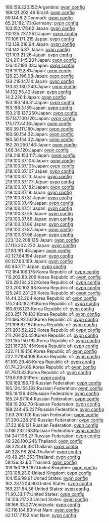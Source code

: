 186.158.220.152:Argentina: [ovpn config](vpn/186_158_220_152.ovpn)  
189.121.202.49:Brazil: [ovpn config](vpn/189_121_202_49.ovpn)  
89.144.8.2:Denmark: [ovpn config](vpn/89_144_8_2.ovpn)  
65.21.182.173:Germany: [ovpn config](vpn/65_21_182_173.ovpn)  
103.152.178.62:Japan: [ovpn config](vpn/103_152_178_62.ovpn)  
110.135.237.252:Japan: [ovpn config](vpn/110_135_237_252.ovpn)  
111.106.171.215:Japan: [ovpn config](vpn/111_106_171_215.ovpn)  
112.139.218.94:Japan: [ovpn config](vpn/112_139_218_94.ovpn)  
114.142.5.87:Japan: [ovpn config](vpn/114_142_5_87.ovpn)  
121.103.21.26:Japan: [ovpn config](vpn/121_103_21_26.ovpn)  
124.211.145.201:Japan: [ovpn config](vpn/124_211_145_201.ovpn)  
126.107.193.33:Japan: [ovpn config](vpn/126_107_193_33.ovpn)  
126.19.122.81:Japan: [ovpn config](vpn/126_19_122_81.ovpn)  
126.23.196.98:Japan: [ovpn config](vpn/126_23_196_98.ovpn)  
133.218.147.14:Japan: [ovpn config](vpn/133_218_147_14.ovpn)  
133.32.180.240:Japan: [ovpn config](vpn/133_32_180_240.ovpn)  
14.132.55.42:Japan: [ovpn config](vpn/14_132_55_42.ovpn)  
14.3.236.1:Japan: [ovpn config](vpn/14_3_236_1.ovpn)  
153.160.146.31:Japan: [ovpn config](vpn/153_160_146_31.ovpn)  
153.198.3.159:Japan: [ovpn config](vpn/153_198_3_159.ovpn)  
153.219.137.250:Japan: [ovpn config](vpn/153_219_137_250.ovpn)  
157.147.100.126:Japan: [ovpn config](vpn/157_147_100_126.ovpn)  
175.177.44.16:Japan: [ovpn config](vpn/175_177_44_16.ovpn)  
180.39.111.180:Japan: [ovpn config](vpn/180_39_111_180.ovpn)  
180.50.154.32:Japan: [ovpn config](vpn/180_50_154_32.ovpn)  
180.50.154.32:Japan: [ovpn config](vpn/180_50_154_32.ovpn)  
182.20.250.146:Japan: [ovpn config](vpn/182_20_250_146.ovpn)  
1.66.34.120:Japan: [ovpn config](vpn/1_66_34_120.ovpn)  
218.219.153.117:Japan: [ovpn config](vpn/218_219_153_117.ovpn)  
219.100.37.104:Japan: [ovpn config](vpn/219_100_37_104.ovpn)  
219.100.37.105:Japan: [ovpn config](vpn/219_100_37_105.ovpn)  
219.100.37.107:Japan: [ovpn config](vpn/219_100_37_107.ovpn)  
219.100.37.13:Japan: [ovpn config](vpn/219_100_37_13.ovpn)  
219.100.37.177:Japan: [ovpn config](vpn/219_100_37_177.ovpn)  
219.100.37.182:Japan: [ovpn config](vpn/219_100_37_182.ovpn)  
219.100.37.19:Japan: [ovpn config](vpn/219_100_37_19.ovpn)  
219.100.37.31:Japan: [ovpn config](vpn/219_100_37_31.ovpn)  
219.100.37.49:Japan: [ovpn config](vpn/219_100_37_49.ovpn)  
219.100.37.51:Japan: [ovpn config](vpn/219_100_37_51.ovpn)  
219.100.37.55:Japan: [ovpn config](vpn/219_100_37_55.ovpn)  
219.100.37.58:Japan: [ovpn config](vpn/219_100_37_58.ovpn)  
219.100.37.86:Japan: [ovpn config](vpn/219_100_37_86.ovpn)  
219.100.37.87:Japan: [ovpn config](vpn/219_100_37_87.ovpn)  
219.100.37.96:Japan: [ovpn config](vpn/219_100_37_96.ovpn)  
223.132.208.135:Japan: [ovpn config](vpn/223_132_208_135.ovpn)  
27.113.202.220:Japan: [ovpn config](vpn/27_113_202_220.ovpn)  
27.83.181.45:Japan: [ovpn config](vpn/27_83_181_45.ovpn)  
42.127.84.194:Japan: [ovpn config](vpn/42_127_84_194.ovpn)  
60.127.63.169:Japan: [ovpn config](vpn/60_127_63_169.ovpn)  
60.93.7.71:Japan: [ovpn config](vpn/60_93_7_71.ovpn)  
112.164.109.176:Korea Republic of: [ovpn config](vpn/112_164_109_176.ovpn)  
119.202.83.206:Korea Republic of: [ovpn config](vpn/119_202_83_206.ovpn)  
120.29.134.202:Korea Republic of: [ovpn config](vpn/120_29_134_202.ovpn)  
123.200.103.98:Korea Republic of: [ovpn config](vpn/123_200_103_98.ovpn)  
125.240.231.29:Korea Republic of: [ovpn config](vpn/125_240_231_29.ovpn)  
14.44.22.204:Korea Republic of: [ovpn config](vpn/14_44_22_204.ovpn)  
175.240.182.91:Korea Republic of: [ovpn config](vpn/175_240_182_91.ovpn)  
180.67.6.123:Korea Republic of: [ovpn config](vpn/180_67_6_123.ovpn)  
203.251.76.183:Korea Republic of: [ovpn config](vpn/203_251_76_183.ovpn)  
211.195.92.162:Korea Republic of: [ovpn config](vpn/211_195_92_162.ovpn)  
211.198.67.197:Korea Republic of: [ovpn config](vpn/211_198_67_197.ovpn)  
211.203.52.222:Korea Republic of: [ovpn config](vpn/211_203_52_222.ovpn)  
211.204.50.45:Korea Republic of: [ovpn config](vpn/211_204_50_45.ovpn)  
221.155.150.165:Korea Republic of: [ovpn config](vpn/221_155_150_165.ovpn)  
221.167.26.145:Korea Republic of: [ovpn config](vpn/221_167_26_145.ovpn)  
222.111.18.156:Korea Republic of: [ovpn config](vpn/222_111_18_156.ovpn)  
222.117.104.108:Korea Republic of: [ovpn config](vpn/222_117_104_108.ovpn)  
61.109.29.48:Korea Republic of: [ovpn config](vpn/61_109_29_48.ovpn)  
61.74.234.69:Korea Republic of: [ovpn config](vpn/61_74_234_69.ovpn)  
61.76.11.83:Korea Republic of: [ovpn config](vpn/61_76_11_83.ovpn)  
179.6.98.81:Peru: [ovpn config](vpn/179_6_98_81.ovpn)  
109.169.196.79:Russian Federation: [ovpn config](vpn/109_169_196_79.ovpn)  
185.124.155.182:Russian Federation: [ovpn config](vpn/185_124_155_182.ovpn)  
185.16.136.43:Russian Federation: [ovpn config](vpn/185_16_136_43.ovpn)  
185.24.57.104:Russian Federation: [ovpn config](vpn/185_24_57_104.ovpn)  
188.19.202.70:Russian Federation: [ovpn config](vpn/188_19_202_70.ovpn)  
188.244.45.227:Russian Federation: [ovpn config](vpn/188_244_45_227.ovpn)  
2.63.200.126:Russian Federation: [ovpn config](vpn/2_63_200_126.ovpn)  
31.200.228.210:Russian Federation: [ovpn config](vpn/31_200_228_210.ovpn)  
37.22.166.131:Russian Federation: [ovpn config](vpn/37_22_166_131.ovpn)  
5.139.232.163:Russian Federation: [ovpn config](vpn/5_139_232_163.ovpn)  
94.247.106.27:Russian Federation: [ovpn config](vpn/94_247_106_27.ovpn)  
49.228.100.246:Thailand: [ovpn config](vpn/49_228_100_246.ovpn)  
49.228.49.33:Thailand: [ovpn config](vpn/49_228_49_33.ovpn)  
49.228.98.204:Thailand: [ovpn config](vpn/49_228_98_204.ovpn)  
49.49.251.253:Thailand: [ovpn config](vpn/49_49_251_253.ovpn)  
58.136.32.60:Thailand: [ovpn config](vpn/58_136_32_60.ovpn)  
109.150.189.167:United Kingdom: [ovpn config](vpn/109_150_189_167.ovpn)  
213.108.23.0:United Kingdom: [ovpn config](vpn/213_108_23_0.ovpn)  
104.156.99.91:United States: [ovpn config](vpn/104_156_99_91.ovpn)  
162.237.204.90:United States: [ovpn config](vpn/162_237_204_90.ovpn)  
169.231.54.36:United States: [ovpn config](vpn/169_231_54_36.ovpn)  
71.60.33.117:United States: [ovpn config](vpn/71_60_33_117.ovpn)  
76.104.217.23:United States: [ovpn config](vpn/76_104_217_23.ovpn)  
38.166.33.27:Venezuela: [ovpn config](vpn/38_166_33_27.ovpn)  
42.116.184.83:Viet Nam: [ovpn config](vpn/42_116_184_83.ovpn)  
42.117.17.152:Viet Nam: [ovpn config](vpn/42_117_17_152.ovpn)  
